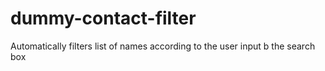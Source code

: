 # dummy-contact-filter
Automatically filters list of names according to the user input b the search box
